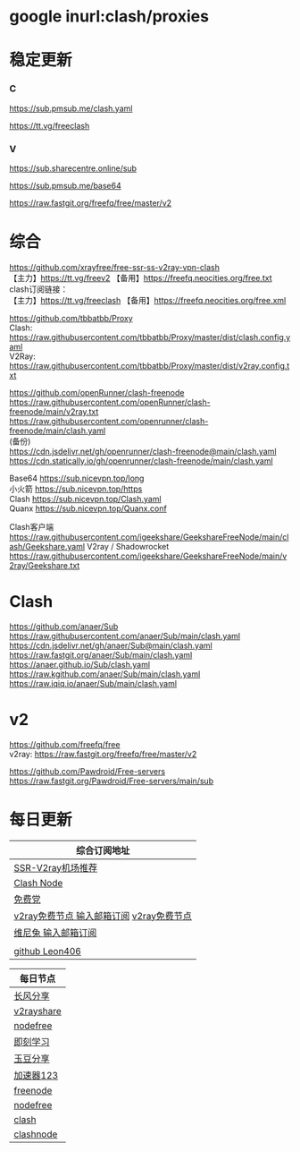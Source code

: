 # google inurl:clash/proxies

# 稳定更新
### C
https://sub.pmsub.me/clash.yaml

https://tt.vg/freeclash

### V
https://sub.sharecentre.online/sub

https://sub.pmsub.me/base64

https://raw.fastgit.org/freefq/free/master/v2

# 综合
https://github.com/xrayfree/free-ssr-ss-v2ray-vpn-clash \
【主力】https://tt.vg/freev2 【备用】https://freefq.neocities.org/free.txt \
clash订阅链接： \
【主力】https://tt.vg/freeclash 【备用】https://freefq.neocities.org/free.xml

https://github.com/tbbatbb/Proxy \
Clash: https://raw.githubusercontent.com/tbbatbb/Proxy/master/dist/clash.config.yaml \
V2Ray: https://raw.githubusercontent.com/tbbatbb/Proxy/master/dist/v2ray.config.txt

https://github.com/openRunner/clash-freenode \
https://raw.githubusercontent.com/openRunner/clash-freenode/main/v2ray.txt \
https://raw.githubusercontent.com/openrunner/clash-freenode/main/clash.yaml \
(备份) \
https://cdn.jsdelivr.net/gh/openrunner/clash-freenode@main/clash.yaml \
https://cdn.statically.io/gh/openrunner/clash-freenode/main/clash.yaml

Base64 https://sub.nicevpn.top/long \
小火箭 https://sub.nicevpn.top/https \
Clash https://sub.nicevpn.top/Clash.yaml \
Quanx https://sub.nicevpn.top/Quanx.conf

Clash客户端
https://raw.githubusercontent.com/igeekshare/GeekshareFreeNode/main/clash/Geekshare.yaml
V2ray / Shadowrocket
https://raw.githubusercontent.com/igeekshare/GeekshareFreeNode/main/v2ray/Geekshare.txt

# Clash
https://github.com/anaer/Sub \
https://raw.githubusercontent.com/anaer/Sub/main/clash.yaml \
https://cdn.jsdelivr.net/gh/anaer/Sub@main/clash.yaml \
https://raw.fastgit.org/anaer/Sub/main/clash.yaml \
https://anaer.github.io/Sub/clash.yaml \
https://raw.kgithub.com/anaer/Sub/main/clash.yaml \
https://raw.iqiq.io/anaer/Sub/main/clash.yaml

# v2
https://github.com/freefq/free \
v2ray: https://raw.fastgit.org/freefq/free/master/v2

https://github.com/Pawdroid/Free-servers \
https://raw.fastgit.org/Pawdroid/Free-servers/main/sub

# 每日更新
| 综合订阅地址                                                                               |
|--------------------------------------------------------------------------------------|
| [SSR-V2ray机场推荐](https://jichangtuijian.com/)                                         |
| [Clash Node](https://clashnode.xyz/)                                                 |
| [免费党](https://www.mfdang.com/)                                                       |
| [v2ray免费节点 输入邮箱订阅](https://www.v2mj.com/) [v2ray免费节点](https://www.v2rayfree.eu.org/) |
| [维尼兔 输入邮箱订阅](https://www.v2v0.com/)                                                  |
| []()                                                                                 |
| [github Leon406](https://github.com/Leon406/SubCrawler)                              |

| 每日节点                                                                               |
|------------------------------------------------------------------------------------|
| [长风分享](https://www.cfmem.com/)                                                     |
| [v2rayshare](https://v2rayshare.com/)                                              |
| [nodefree](https://nodefree.org/)                                                  |
| [即刻学习](https://www.jkxuexi.com/)                                                   |
| [玉豆分享](https://www.yudou66.com/)                                                   |
| [加速器123](https://ssr.bettershop.club/)                                             |
| [freenode](https://freenode.me/)                                                   |
| [nodefree](https://nodefree.org/)                                                  |
| [clash](https://www.clash-gaming.com/)                                             |
| [clashnode](https://clashnode.com/)                                                |




